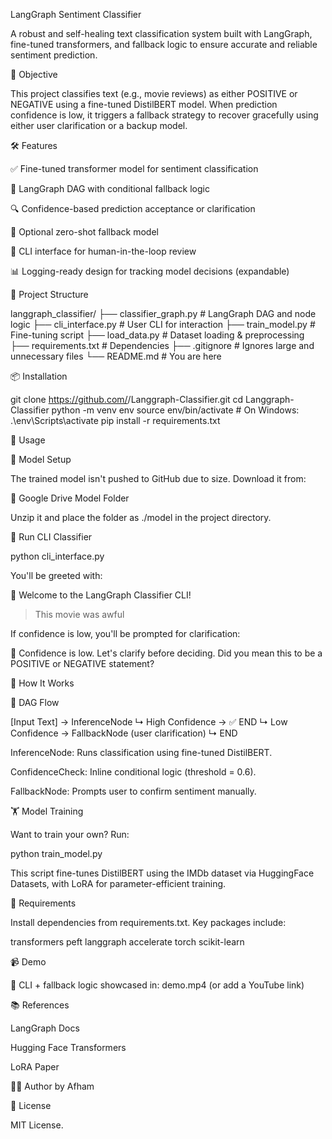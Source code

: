 LangGraph Sentiment Classifier

A robust and self-healing text classification system built with LangGraph, fine-tuned transformers, and fallback logic to ensure accurate and reliable sentiment prediction.

🎯 Objective

This project classifies text (e.g., movie reviews) as either POSITIVE or NEGATIVE using a fine-tuned DistilBERT model. When prediction confidence is low, it triggers a fallback strategy to recover gracefully using either user clarification or a backup model.

🛠️ Features

✅ Fine-tuned transformer model for sentiment classification

🔁 LangGraph DAG with conditional fallback logic

🔍 Confidence-based prediction acceptance or clarification

🧠 Optional zero-shot fallback model

🧾 CLI interface for human-in-the-loop review

📊 Logging-ready design for tracking model decisions (expandable)

📁 Project Structure

langgraph_classifier/
├── classifier_graph.py       # LangGraph DAG and node logic
├── cli_interface.py          # User CLI for interaction
├── train_model.py            # Fine-tuning script
├── load_data.py              # Dataset loading & preprocessing
├── requirements.txt          # Dependencies
├── .gitignore                # Ignores large and unnecessary files
└── README.md                 # You are here

📦 Installation

git clone https://github.com/<your-username>/Langgraph-Classifier.git
cd Langgraph-Classifier
python -m venv env
source env/bin/activate  # On Windows: .\env\Scripts\activate
pip install -r requirements.txt

🚀 Usage

🔧 Model Setup

The trained model isn't pushed to GitHub due to size. Download it from:

🔗 Google Drive Model Folder

Unzip it and place the folder as ./model in the project directory.

🧪 Run CLI Classifier

python cli_interface.py

You'll be greeted with:

🤖 Welcome to the LangGraph Classifier CLI!
> This movie was awful

If confidence is low, you'll be prompted for clarification:

🤔 Confidence is low. Let's clarify before deciding.
Did you mean this to be a POSITIVE or NEGATIVE statement?

🧠 How It Works

🔄 DAG Flow

[Input Text] → InferenceNode
       ↳ High Confidence → ✅ END
       ↳ Low Confidence → FallbackNode (user clarification)
                                  ↳ END

InferenceNode: Runs classification using fine-tuned DistilBERT.

ConfidenceCheck: Inline conditional logic (threshold = 0.6).

FallbackNode: Prompts user to confirm sentiment manually.

🏋️ Model Training

Want to train your own? Run:

python train_model.py

This script fine-tunes DistilBERT using the IMDb dataset via HuggingFace Datasets, with LoRA for parameter-efficient training.

📜 Requirements

Install dependencies from requirements.txt. Key packages include:

transformers
peft
langgraph
accelerate
torch
scikit-learn

📹 Demo

🧪 CLI + fallback logic showcased in:
demo.mp4 (or add a YouTube link)

📚 References

LangGraph Docs

Hugging Face Transformers

LoRA Paper

👨‍💻 Author
by Afham

📜 License

MIT License. 
